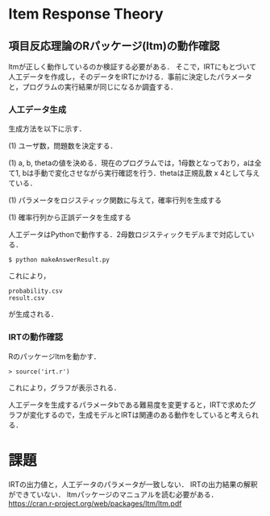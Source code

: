 # Item Response Theory

## 項目反応理論のRパッケージ(ltm)の動作確認

ltmが正しく動作しているのか検証する必要がある．
そこで，IRTにもとづいて人工データを作成し，そのデータをIRTにかける．事前に決定したパラメータと，プログラムの実行結果が同じになるか調査する．

### 人工データ生成

生成方法を以下に示す．

(1) ユーザ数，問題数を決定する．

(1) a, b, thetaの値を決める．現在のプログラムでは，1母数となっており，aは全て1, bは手動で変化させながら実行確認を行う．thetaは正規乱数 x 4として与えている．

(1) パラメータをロジスティック関数に与えて，確率行列を生成する

(1) 確率行列から正誤データを生成する

人工データはPythonで動作する．2母数ロジスティックモデルまで対応している．

```
$ python makeAnswerResult.py
```

これにより，

```
probability.csv
result.csv
```

が生成される．

### IRTの動作確認

Rのパッケージltmを動かす．

```
> source('irt.r')
```

これにより，グラフが表示される．

人工データを生成するパラメータbである難易度を変更すると，IRTで求めたグラフが変化するので，生成モデルとIRTは関連のある動作をしていると考えられる．

# 課題

IRTの出力値と，人工データのパラメータが一致しない．
IRTの出力結果の解釈ができていない．
ltmパッケージのマニュアルを読む必要がある．
https://cran.r-project.org/web/packages/ltm/ltm.pdf